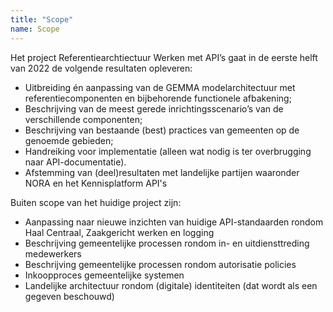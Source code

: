 ```yaml
---
title: "Scope"
name: Scope
---
```


Het project Referentiearchtiectuur Werken met API’s gaat in de eerste helft van 2022 de volgende resultaten opleveren:

* Uitbreiding én aanpassing van de GEMMA modelarchitectuur met referentiecomponenten en bijbehorende functionele afbakening;
* Beschrijving van de meest gerede inrichtingsscenario’s van de verschillende componenten;
* Beschrijving van bestaande (best) practices van gemeenten op de genoemde gebieden;
* Handreiking voor implementatie (alleen wat nodig is ter overbrugging naar API-documentatie).
* Afstemming van (deel)resultaten met landelijke partijen waaronder NORA en het Kennisplatform API's

Buiten scope van het huidige project zijn:

* Aanpassing naar nieuwe inzichten van huidige API-standaarden rondom Haal Centraal, Zaakgericht werken en logging
* Beschrijving gemeentelijke processen rondom in- en uitdiensttreding medewerkers
* Beschrijving gemeentelijke processen rondom autorisatie policies
* Inkoopproces gemeentelijke systemen
* Landelijke architectuur rondom (digitale) identiteiten (dat wordt als een gegeven beschouwd)
